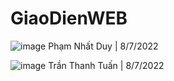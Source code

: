 # GiaoDienWEB

![image](https://user-images.githubusercontent.com/108874784/177974764-18bde073-3bea-4b8f-bb91-f9e285923e55.png)
Phạm Nhất Duy | 8/7/2022


![image](https://user-images.githubusercontent.com/108874784/177974772-b5fea5e7-ee78-486f-9163-5d686c2eb529.png)
Trần Thanh Tuấn | 8/7/2022
